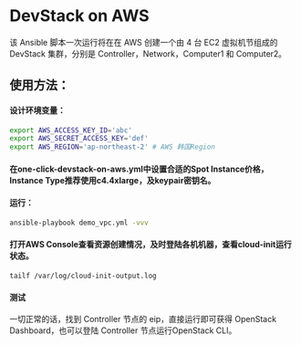 # DevStack on AWS

该 Ansible 脚本一次运行将在在 AWS 创建一个由 4 台 EC2 虚拟机节组成的 DevStack 集群，分别是 Controller，Network，Computer1 和 Computer2。

## 使用方法：

#### 设计环境变量：

```bash
export AWS_ACCESS_KEY_ID='abc'
export AWS_SECRET_ACCESS_KEY='def'
export AWS_REGION='ap-northeast-2' # AWS 韩国Region
```


#### 在one-click-devstack-on-aws.yml中设置合适的Spot Instance价格，Instance Type推荐使用c4.4xlarge，及keypair密钥名。


#### 运行：

```bash
ansible-playbook demo_vpc.yml -vvv
```

#### 打开AWS Console查看资源创建情况，及时登陆各机机器，查看cloud-init运行状态。

```
tailf /var/log/cloud-init-output.log
```

#### 测试

一切正常的话，找到 Controller 节点的 eip，直接运行即可获得 OpenStack Dashboard，也可以登陆 Controller 节点运行OpenStack CLI。


